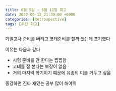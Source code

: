 ```yaml
---
title: 6월 5일 ~ 6월 11일 회고
date: 2022-06-12 21:39:00 +0900
categories: [Retrospective]
tags: [주간 회고]
---
```


기말고사 준비를 버리고 코테준비를 할까 했는데 포기했다

이유는 다음과 같다

- 시험 준비를 안 한다는 찝찝함
- 코테를 잘 본다는 보장이 없음
- 거의 마지막 학기이기 떄문에 유종의 미를 거두고 싶음

종강하면 진짜 재밌는 공부 많이 해야쥐
